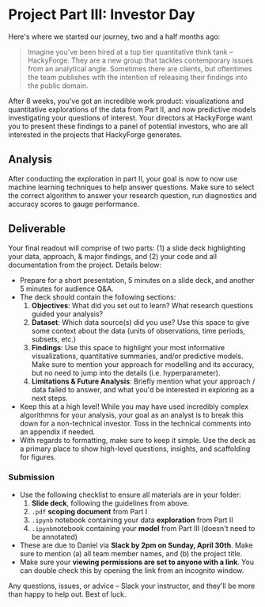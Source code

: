 # Project Part III: Investor Day

Here's where we started our journey, two and a half months ago: 

> Imagine you've been hired at a top tier quantitative think tank – HackyForge. They are a new group that tackles contemporary issues from an analytical angle. Sometimes there are clients, but oftentimes the team publishes with the intention of releasing their findings into the public domain.

After 8 weeks, you've got an incredible work product: visualizations and quantitative explorations of the data from Part II, and now predictive models investigating your questions of interest. Your directors at HackyForge want you to present these findings to a panel of potential investors, who are all interested in the projects that HackyForge generates.

## Analysis

After conducting the exploration in part II, your goal is now to now use machine learning techniques to help answer questions. Make sure to select the correct algorithm to answer your research question, run diagnostics and accuracy scores to gauge performance. 

## Deliverable

Your final readout will comprise of two parts: (1) a slide deck highlighting your data, approach, & major findings, and (2) your code and all documentation from the project. Details below:

- Prepare for a short presentation, 5 minutes on a slide deck, and another 5 minutes for audience Q&A.
- The deck should contain the following sections:
  1. **Objectives**: What did you set out to learn? What research questions guided your analysis?
  2. **Dataset**: Which data source(s) did you use? Use this space to give some context about the data (units of observations, time periods, subsets, etc.) 
  3. **Findings**: Use this space to highlight your most informative visualizations, quantitative summaries, and/or predictive models. Make sure to mention your approach for modelling and its accuracy, but no need to jump into the details (i.e. hyperparameter). 
  4. **Limitations & Future Analysis**: Briefly mention what your approach / data failed to answer, and what you'd be interested in exploring as a next steps.
 - Keep this at a high level! While you may have used incredibly complex algorithmns for your analysis, your goal as an analyst is to break this down for a non-technical investor. Toss in the technical comments into an appendix if needed. 
- With regards to formatting, make sure to keep it simple. Use the deck as a primary place to show high-level questions, insights, and scaffolding for figures. 

### Submission
- Use the following checklist to ensure all materials are in your folder:
  1. **Slide deck**, following the guidelines from above. 
  2. `.pdf` **scoping document** from Part I
  3. `.ipynb` notebook containing your data **exploration** from Part II
  4. `.ipynb`notebook containing your **model** from Part III (doesn't need to be annotated)
- These are due to Daniel via **Slack by 2pm on Sunday, April 30th**. Make sure to mention (a) all team member names, and (b) the project title. 
- Make sure your **viewing permissions are set to anyone with a link**. You can double check this by opening the link from an incognito window. 


Any questions, issues, or advice – Slack your instructor, and they'll be more than happy to help out. Best of luck.
